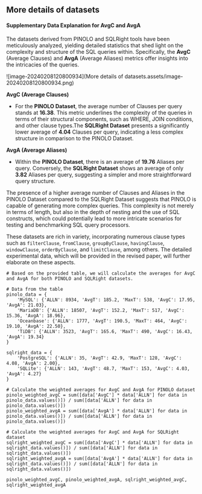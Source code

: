 ## More details of datasets

#### Supplementary Data Explanation for AvgC and AvgA

The datasets derived from PINOLO and SQLRight tools have been meticulously analyzed, yielding detailed statistics that shed light on the complexity and structure of the SQL queries within. Specifically, the **AvgC** (Average Clauses) and **AvgA** (Average Aliases) metrics offer insights into the intricacies of the queries.

![image-20240208120800934](More details of datasets.assets/image-20240208120800934.png)

**AvgC (Average Clauses)**

- For the **PINOLO Dataset**, the average number of Clauses per query stands at **16.38**. This metric underlines the complexity of the queries in terms of their structural components, such as WHERE, JOIN conditions, and other clause types.The **SQLRight Dataset** presents a significantly lower average of **4.04** Clauses per query, indicating a less complex structure in comparison to the PINOLO Dataset.

**AvgA (Average Aliases)**

- Within the **PINOLO Dataset**, there is an average of **19.76** Aliases per query. Conversely, the **SQLRight Dataset** shows an average of only **3.82** Aliases per query, suggesting a simpler and more straightforward query structure.

The presence of a higher average number of Clauses and Aliases in the PINOLO Dataset compared to the SQLRight Dataset suggests that PINOLO is capable of generating more complex queries. This complexity is not merely in terms of length, but also in the depth of nesting and the use of SQL constructs, which could potentially lead to more intricate scenarios for testing and benchmarking SQL query processors.

These datasets are rich in variety, incorporating numerous clause types such as `filterClause`, `fromClause`, `groupByClause`, `havingClause`, `windowClause`, `orderByClause`, and `limitClause`, among others. The detailed experimental data, which will be provided in the revised paper, will further elaborate on these aspects.





```
# Based on the provided table, we will calculate the averages for AvgC and AvgA for both PINOLO and SQLRight datasets.

# Data from the table
pinolo_data = {
    'MySQL': {'ALLN': 8934, 'AvgT': 185.2, 'MaxT': 538, 'AvgC': 17.95, 'AvgA': 21.03},
    'MariaDB': {'ALLN': 18507, 'AvgT': 152.2, 'MaxT': 517, 'AvgC': 15.36, 'AvgA': 18.96},
    'Oceanbase': {'ALLN': 1777, 'AvgT': 190.5, 'MaxT': 464, 'AvgC': 19.10, 'AvgA': 22.50},
    'TiDB': {'ALLN': 3523, 'AvgT': 165.6, 'MaxT': 490, 'AvgC': 16.43, 'AvgA': 19.34}
}

sqlright_data = {
    'PostgreSQL': {'ALLN': 35, 'AvgT': 42.9, 'MaxT': 128, 'AvgC': 4.08, 'AvgA': 2.00},
    'SQLite': {'ALLN': 143, 'AvgT': 48.7, 'MaxT': 153, 'AvgC': 4.03, 'AvgA': 4.27}
}

# Calculate the weighted averages for AvgC and AvgA for PINOLO dataset
pinolo_weighted_avgC = sum([data['AvgC'] * data['ALLN'] for data in pinolo_data.values()]) / sum([data['ALLN'] for data in pinolo_data.values()])
pinolo_weighted_avgA = sum([data['AvgA'] * data['ALLN'] for data in pinolo_data.values()]) / sum([data['ALLN'] for data in pinolo_data.values()])

# Calculate the weighted averages for AvgC and AvgA for SQLRight dataset
sqlright_weighted_avgC = sum([data['AvgC'] * data['ALLN'] for data in sqlright_data.values()]) / sum([data['ALLN'] for data in sqlright_data.values()])
sqlright_weighted_avgA = sum([data['AvgA'] * data['ALLN'] for data in sqlright_data.values()]) / sum([data['ALLN'] for data in sqlright_data.values()])

pinolo_weighted_avgC, pinolo_weighted_avgA, sqlright_weighted_avgC, sqlright_weighted_avgA
```

